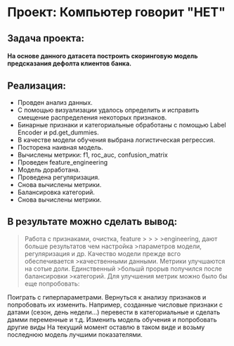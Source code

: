 # Проект: Компьютер говорит "НЕТ"




## Задача проекта:
#### На основе данного датасета построить скоринговую модель предсказания дефолта клиентов банка.

## Реализация:
- Провден анализ данных.
- С помощью визуализации удалось определить и исправить смещение распределения некоторых признаков.
- Бинарные признаки и категориальные обработаны с помощью Label Encoder и pd.get_dummies. 
- В качестве модели обучения выбрана логистическая регрессия.
- Посторена наивная модель.
- Вычислены метрики: f1, roc_auc, confusion_matrix
- Проведен feature_engineering
- Модель доработана.
- Проведена регуляризация.
- Снова вычислены метрики.
- Балансировка категорий.
- Снова вычислены метрики.




## В результате можно сделать вывод:


>  Работа с признаками, очистка, feature > > > >engineering,
> дают больше результатов чем настройка >параметров модели, регуляризация и др. 
>Качество модели прежде всго обеспечивается >качественными данными.
>Метрики улучшаются на сотые доли. Единственный >большй прорыв получился после балансировки >категорий.
Для улучшения метрик можно было бы еще попробовать:

Поиграть с гиперпараметрами. Вернуться к анализу признаков и попробовать их изменить.
Например, созданные числовые признаки с датами (сезон, день недели...)
перевести в категориальные и сделать дамми переменные и т.д.
Изменить модель обучения и попробовать другие виды
На текущий момент оставлю в таком виде и возьму последнюю модель лучшими показателями.


